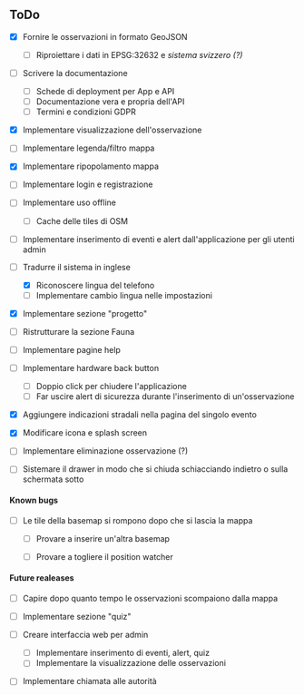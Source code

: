 ## ToDo

- [x] Fornire le osservazioni in formato GeoJSON
    - [ ] Riproiettare i dati in EPSG:32632 e _sistema svizzero (?)_
    
- [ ] Scrivere la documentazione
    - [ ] Schede di deployment per App e API
    - [ ] Documentazione vera e propria dell'API
	- [ ] Termini e condizioni GDPR
    
- [x] Implementare visualizzazione dell'osservazione 

- [ ] Implementare legenda/filtro mappa

- [x] Implementare ripopolamento mappa
  
- [ ] Implementare login e registrazione

- [ ] Implementare uso offline
	- [ ] Cache delle tiles di OSM

- [ ] Implementare inserimento di eventi e alert dall'applicazione per gli utenti admin

- [ ] Tradurre il sistema in inglese
    - [x] Riconoscere lingua del telefono
    - [ ] Implementare cambio lingua nelle impostazioni

- [x] Implementare sezione "progetto"

- [ ] Ristrutturare la sezione Fauna

- [ ] Implementare pagine help

- [ ] Implementare hardware back button
    - [ ] Doppio click per chiudere l'applicazione
    - [ ] Far uscire alert di sicurezza durante l'inserimento di un'osservazione
    
- [x] Aggiungere indicazioni stradali nella pagina del singolo evento

- [x] Modificare icona e splash screen

- [ ] Implementare eliminazione osservazione (?)

- [ ] Sistemare il drawer in modo che si chiuda schiacciando indietro o sulla schermata sotto


#### Known bugs

- [ ] Le tile della basemap si rompono dopo che si lascia la mappa
    - [ ] Provare a inserire un'altra basemap
    - [ ] Provare a togliere il position watcher
    
    
#### Future realeases

- [ ] Capire dopo quanto tempo le osservazioni scompaiono dalla mappa

- [ ] Implementare sezione "quiz"

- [ ] Creare interfaccia web per admin
    - [ ] Implementare inserimento di eventi, alert, quiz
    - [ ] Implementare la visualizzazione delle osservazioni
    
- [ ] Implementare chiamata alle autorità

